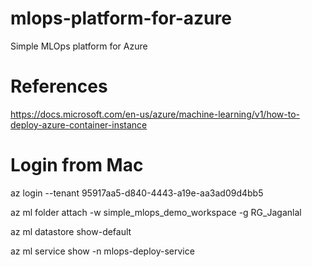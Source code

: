 # mlops-platform-for-azure
Simple MLOps platform for Azure

# References
https://docs.microsoft.com/en-us/azure/machine-learning/v1/how-to-deploy-azure-container-instance

# Login from Mac

az login --tenant 95917aa5-d840-4443-a19e-aa3ad09d4bb5

az ml folder attach -w simple_mlops_demo_workspace -g RG_Jaganlal

az ml datastore show-default

az ml service show -n mlops-deploy-service